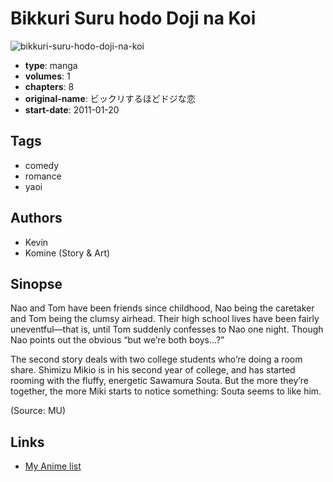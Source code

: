 # Bikkuri Suru hodo Doji na Koi

![bikkuri-suru-hodo-doji-na-koi](https://cdn.myanimelist.net/images/manga/1/84501.jpg)

-   **type**: manga
-   **volumes**: 1
-   **chapters**: 8
-   **original-name**: ビックリするほどドジな恋
-   **start-date**: 2011-01-20

## Tags

-   comedy
-   romance
-   yaoi

## Authors

-   Kevin
-   Komine (Story & Art)

## Sinopse

Nao and Tom have been friends since childhood, Nao being the caretaker and Tom being the clumsy airhead. Their high school lives have been fairly uneventful—that is, until Tom suddenly confesses to Nao one night. Though Nao points out the obvious “but we’re both boys…?”

The second story deals with two college students who’re doing a room share. Shimizu Mikio is in his second year of college, and has started rooming with the fluffy, energetic Sawamura Souta. But the more they’re together, the more Miki starts to notice something: Souta seems to like him.

(Source: MU)

## Links

-   [My Anime list](https://myanimelist.net/manga/47951/Bikkuri_Suru_hodo_Doji_na_Koi)
